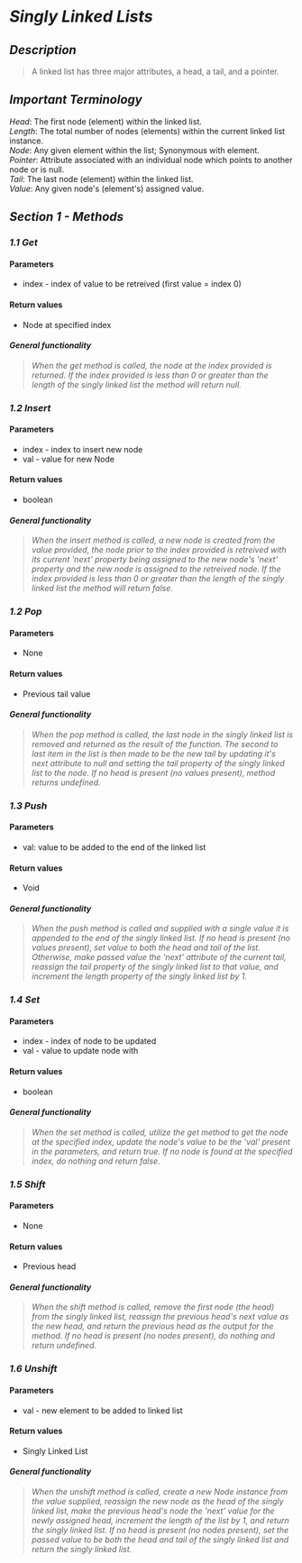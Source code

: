 # ***Singly Linked Lists***

## ***Description***
> A linked list has three major attributes, a head, a tail, and a pointer.

## ***Important Terminology***
  *Head*: The first node (element) within the linked list.  
  *Length*: The total number of nodes (elements) within the current linked list instance.  
  *Node*: Any given element within the list; Synonymous with element.  
  *Pointer*: Attribute associated with an individual node which points to another node or is null.  
  *Tail*: The last node (element) within the linked list.  
  *Value*: Any given node's (element's) assigned value.  

## ***Section 1 - Methods***

### ***1.1 Get***

#### Parameters
  - index - index of value to be retreived (first value = index 0)

#### Return values
  - Node at specified index

#### ***General functionality***
> *When the get method is called, the node at the index provided is returned. If the index provided is less than 0 or greater than the length of the singly linked list the method will return null.*

### ***1.2 Insert***

#### Parameters
  - index - index to insert new node
  - val - value for new Node

#### Return values
  - boolean

#### ***General functionality***
> *When the insert method is called, a new node is created from the value provided, the node prior to the index provided is retreived with its current 'next' property being assigned to the new node's 'next' property and the new node is assigned to the retreived node. If the index provided is less than 0 or greater than the length of the singly linked list the method will return false.*

### ***1.2 Pop***

#### Parameters
  - None

#### Return values
  - Previous tail value

#### ***General functionality***
> *When the pop method is called, the last node in the singly linked list is removed and returned as the result of the function. The second to last item in the list is then made to be the new tail by updating it's next attribute to null and setting the tail property of the singly linked list to the node. If no head is present (no values present), method returns undefined.*

### ***1.3 Push***

#### Parameters
  - val: value to be added to the end of the linked list

#### Return values
  - Void

#### ***General functionality***
> *When the push method is called and supplied with a single value it is appended to the end of the singly linked list. If no head is present (no values present), set value to both the head and tail of the list. Otherwise, make passed value the 'next' attribute of the current tail, reassign the tail property of the singly linked list to that value, and increment the length property of the singly linked list by 1.*

### ***1.4 Set***

#### Parameters
  - index - index of node to be updated
  - val - value to update node with

#### Return values
  - boolean

#### ***General functionality***
> *When the set method is called, utilize the get method to get the node at the specified index, update the node's value to be the 'val' present in the parameters, and return true. If no node is found at the specified index, do nothing and return false.*

### ***1.5 Shift***

#### Parameters
  - None

#### Return values
  - Previous head

#### ***General functionality***
> *When the shift method is called, remove the first node (the head) from the singly linked list, reassign the previous head's next value as the new head, and return the previous head as the output for the method. If no head is present (no nodes present), do nothing and return undefined.*

### ***1.6 Unshift***

#### Parameters
  - val - new element to be added to linked list

#### Return values
  - Singly Linked List 

#### ***General functionality***
> *When the unshift method is called, create a new Node instance from the value supplied, reassign the new node as the head of the singly linked list, make the previous head's node the 'next' value for the newly assigned head, increment the length of the list by 1, and return the singly linked list. If no head is present (no nodes present), set the passed value to be both the head and tail of the singly linked list and return the singly linked list.*
